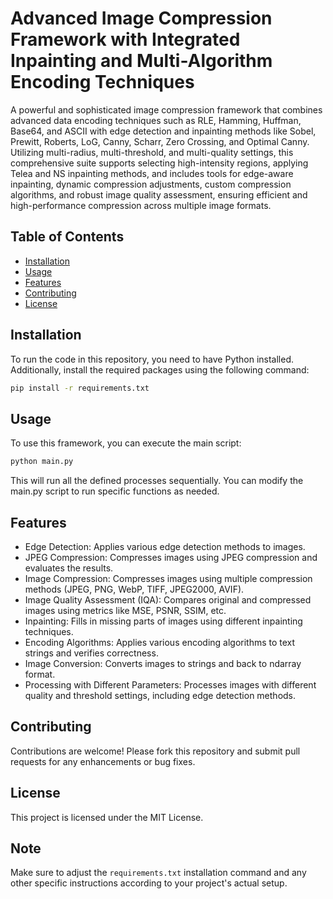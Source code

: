 # Advanced Image Compression Framework with Integrated Inpainting and Multi-Algorithm Encoding Techniques

A powerful and sophisticated image compression framework that combines advanced data encoding techniques such as RLE, Hamming, Huffman, Base64, and ASCII with edge detection and inpainting methods like Sobel, Prewitt, Roberts, LoG, Canny, Scharr, Zero Crossing, and Optimal Canny. Utilizing multi-radius, multi-threshold, and multi-quality settings, this comprehensive suite supports selecting high-intensity regions, applying Telea and NS inpainting methods, and includes tools for edge-aware inpainting, dynamic compression adjustments, custom compression algorithms, and robust image quality assessment, ensuring efficient and high-performance compression across multiple image formats.

## Table of Contents

- [Installation](#installation)
- [Usage](#usage)
- [Features](#features)
- [Contributing](#contributing)
- [License](#license)

## Installation
To run the code in this repository, you need to have Python installed. Additionally, install the required packages using the following command:

```sh
pip install -r requirements.txt
```

## Usage
To use this framework, you can execute the main script:

```sh
python main.py
```
This will run all the defined processes sequentially. You can modify the main.py script to run specific functions as needed.

## Features
- Edge Detection: Applies various edge detection methods to images.
- JPEG Compression: Compresses images using JPEG compression and evaluates the results.
- Image Compression: Compresses images using multiple compression methods (JPEG, PNG, WebP, TIFF, JPEG2000, AVIF).
- Image Quality Assessment (IQA): Compares original and compressed images using metrics like MSE, PSNR, SSIM, etc.
- Inpainting: Fills in missing parts of images using different inpainting techniques.
- Encoding Algorithms: Applies various encoding algorithms to text strings and verifies correctness.
- Image Conversion: Converts images to strings and back to ndarray format.
- Processing with Different Parameters: Processes images with different quality and threshold settings, including edge detection methods.

## Contributing
Contributions are welcome! Please fork this repository and submit pull requests for any enhancements or bug fixes.

## License
This project is licensed under the MIT License.

## Note
Make sure to adjust the `requirements.txt` installation command and any other specific instructions according to your project's actual setup. 